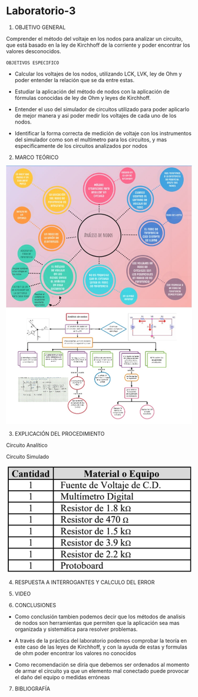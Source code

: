 # Laboratorio-3

1. OBJETIVO GENERAL 

Comprender el método del voltaje en los nodos para analizar un circuito, que está basado en la ley de Kirchhoff de la corriente y poder encontrar los valores desconocidos.

    OBJETIVOS ESPECIFICO 
    
* Calcular los voltajes de los nodos, utilizando LCK, LVK, ley de Ohm y poder entender la relación que se da entre estas.

* Estudiar la aplicación del método de nodos con la aplicación de fórmulas conocidas de ley de Ohm y leyes de Kirchhoff.

* Entender el uso del simulador de circuitos utilizado para poder aplicarlo de mejor manera y asi poder medir los voltajes de cada uno de los nodos.

* Identificar la forma correcta de medición de voltaje con los instrumentos del simulador como son el multímetro para los circuitos,  y mas especificamente de los circuitos analizados por nodos
    
       
2. MARCO TEÓRICO

<img src="marco%20teorico/1.jpg" width=800 >


<img src="marco%20teorico/2.jpg" width=900 >


3. EXPLICACIÓN DEL PROCEDIMIENTO

Circuito Analítico

Circuito Simulado

![](Img/Materiales.jpeg)


4. RESPUESTA A INTERROGANTES Y CALCULO DEL ERROR

5. VIDEO

6. CONCLUSIONES

* Como conclusión tambien podemos decir que los métodos de analisis de nodos son herramientas que permiten que la aplicación sea mas organizada y sistemática para resolver problemas.

* A través de la práctica del laboratorio podemos comprobar la teoría en este caso de las leyes de Kirchhoff, y con la ayuda de estas y formulas de ohm poder encontrar los valores no conocidos 

* Como recomendación se diría que debemos ser ordenados al momento de armar el circuito ya que un elemento mal conectado puede provocar el daño del equipo o medidas erróneas





7. BIBLIOGRAFÍA
